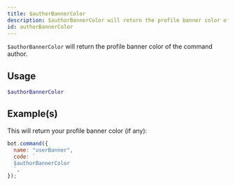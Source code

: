 ```yaml
---
title: $authorBannerColor
description: $authorBannerColor will return the profile banner color of the command author.
id: authorBannerColor
---
```


`$authorBannerColor` will return the profile banner color of the command author.

## Usage

```php
$authorBannerColor
```

## Example(s)

This will return your profile banner color (if any):

```javascript
bot.command({
  name: "userBanner",
  code: `
  $authorBannerColor
  `,
});
```
